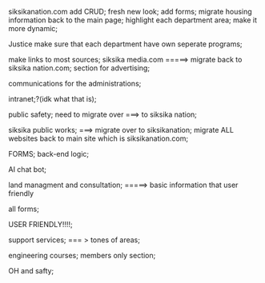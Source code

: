 siksikanation.com
add CRUD;
fresh new look;
add forms;
migrate housing information back to the main page;
highlight each department area;
make it more dynamic;

Justice make sure that each department have own seperate programs;

make links to most sources;
siksika media.com =====> migrate back to siksika nation.com;
section for advertising;

communications for the administrations;

intranet;?(idk what that is);

public safety; need to migrate over ===> to siksika nation;

siksika public works; ===> migrate over to siksikanation;
migrate ALL websites back to main site which is siksikanation.com;

FORMS; back-end logic;

AI chat bot;

land managment and consultation;
=====> basic information that user friendly

all forms;

USER FRIENDLY!!!!;

support services; === > tones of areas;

engineering courses; members only section;

OH and safty;
